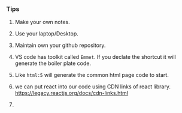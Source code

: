 ### Tips
1. Make your own notes.
2. Use your laptop/Desktop.
3. Maintain own your github repository.


1. VS code has  toolkit called `Emmet`. If you declate the shortcut it will generate the boiler plate code.
2. Like `html:5` will generate the common html page code to start.
3. we can put react into our code using CDN links of react library. https://legacy.reactjs.org/docs/cdn-links.html
4. 
